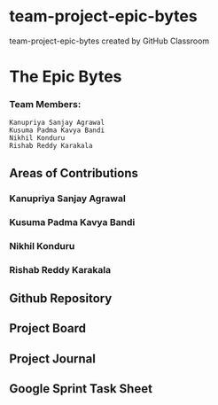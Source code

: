 # team-project-epic-bytes
team-project-epic-bytes created by GitHub Classroom

# The Epic Bytes
### Team Members:
    Kanupriya Sanjay Agrawal
    Kusuma Padma Kavya Bandi
    Nikhil Konduru
    Rishab Reddy Karakala
    
## Areas of Contributions
### Kanupriya Sanjay Agrawal
### Kusuma Padma Kavya Bandi
### Nikhil Konduru
### Rishab Reddy Karakala

## Github Repository

## Project Board

## Project Journal

## Google Sprint Task Sheet
